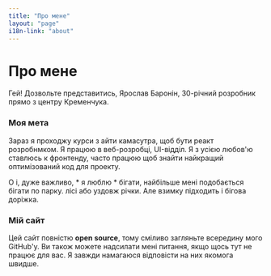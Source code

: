 ```yaml
---
title: "Про мене"
layout: "page"
i18n-link: "about"
---
```


# Про мене
Гей! Дозвольте представитись, Ярослав Баронін, 30-річний розробник прямо з центру Кременчука. 

### Моя мета 
Зараз я проходжу курси з айти камасутра, щоб бути реакт розробнмком. 
Я працюю в веб-розробці, UI-відділ. 
Я з усією любов'ю ставлюсь к фронтенду, часто працюю щоб знайти найкращий оптимізований код для проекту.

О і, дуже важливо, * я люблю * бігати, найбільше мені подобається бігати по парку. лісі або уздовж річки. 
Але взимку підходить і бігова доріжка.

### Мій сайт
Цей сайт повністю **open source**,  тому сміливо загляньте всередину мого GitHub'у.
Ви також можете надсилати мені питання, якщо щось тут не працює для вас.
Я завжди намагаюся відповісти на них якомога швидше.